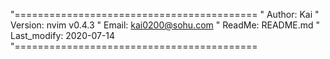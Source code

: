 "==========================================
" Author: Kai
" Version: nvim v0.4.3
" Email: kai0200@sohu.com
" ReadMe: README.md
" Last_modify: 2020-07-14
"==========================================
